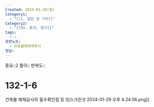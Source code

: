 ```yaml
---
Created: 2024-01-29(월)
Category1:
  - "[[1. 일반 및 기타]]"
Category2:
  - "[[03. 붕괴, 철거]]"
tags:
  - ✏️
관련노트:
  - 건축물해체계획서
정답:
---
```

중요::2
풀이::
반복도::
#  132-1-6
건축물 해체공사의 필수확인점 등
![[스크린샷 2024-01-29 오후 4.24.06.png]]